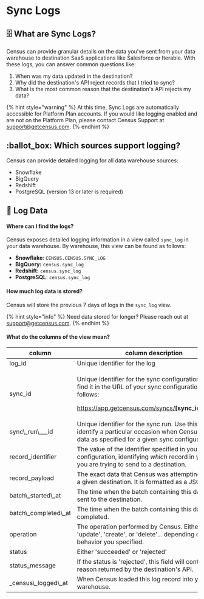# Sync Logs

## 🗄️ What are Sync Logs?

Census can provide granular details on the data you've sent from your data warehouse to destination SaaS applications like Salesforce or Iterable. With these logs, you can answer common questions like:

1. When was my data updated in the destination?
2. Why did the destination's API reject records that I tried to sync?
3. What is the most common reason that the destination's API rejects my data?

{% hint style="warning" %}
At this time, Sync Logs are automatically accessible for Platform Plan accounts. If you would like logging enabled and are not on the Platform Plan, please contact Census Support at support@getcensus.com.
{% endhint %}

## :ballot\_box: Which sources support logging?

Census can provide detailed logging for all data warehouse sources:

* Snowflake
* BigQuery
* Redshift
* PostgreSQL (version 13 or later is required)

## 🧮 Log Data

#### Where can I find the logs?

Census exposes detailed logging information in a view called `sync_log` in your data warehouse. By warehouse, this view can be found as follows:

* **Snowflake**: `CENSUS.CENSUS.SYNC_LOG`
* **BigQuery:** `census.sync_log`
* **Redshift:** `census.sync_log`
* **PostgreSQL**: `census.sync_log`

#### How much log data is stored?

Census will store the previous 7 days of logs in the `sync_log` view.

{% hint style="info" %}
Need data stored for longer? Please reach out at support@getcensus.com.
{% endhint %}

#### What do the columns of the view mean?

| column                   | column description                                                                                                                                                                                |
| ------------------------ | ------------------------------------------------------------------------------------------------------------------------------------------------------------------------------------------------- |
| log\_id                  | Unique identifier for the log                                                                                                                                                                     |
| sync\_id                 | <p>Unique identifier for the sync configuration. You can find it in the URL of your sync configurations as follows:</p><p>https://app.getcensus.com/syncs/<strong>[sync_id]</strong>/overview</p> |
| sync\\\_run\\\_\_\_id    | Unique identifier for the sync run. Use this value to identify a particular occasion when Census sends data as specified for a given sync configuration.                                          |
| record\_identifier       | The value of the identifier specified in your sync configuration, identifying _which_ record in your source you are trying to send to a destination.                                              |
| record\_payload          | The exact data that Census was attempting to send to a given destination. It is formatted as a JSON object.                                                                                       |
| batch\\\_started\\\_at   | The time when the batch containing this data was sent to the destination.                                                                                                                         |
| batch\\\_completed\\\_at | The time when the batch containing this data completed.                                                                                                                                           |
| operation                | The operation performed by Census. Either: 'upsert', 'update', 'create', or 'delete'... depending on the sync behavior you specified.                                                             |
| status                   | Either 'succeeded' or 'rejected'                                                                                                                                                                  |
| status\_message          | If the status is 'rejected', this field will contain the reason returned by the destination's API.                                                                                                |
| \_census\\\_logged\\\_at | When Census loaded this log record into your data warehouse.                                                                                                                                      |

